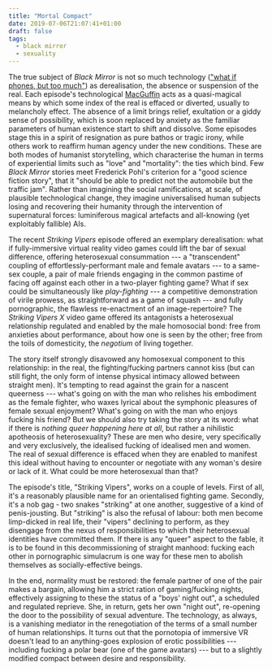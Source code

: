 ```yaml
---
title: "Mortal Compact"
date: 2019-07-06T21:07:41+01:00
draft: false
tags:
  - black mirror
  - sexuality
---
```

The true subject of _Black Mirror_ is not so much technology (["what if phones, but too much"](http://the-toast.net/2015/01/20/next-black-mirror/)) as derealisation, the absence or suspension of the real. Each episode's technological [MacGuffin](https://en.wikipedia.org/wiki/MacGuffin) acts as a quasi-magical means by which some index of the real is effaced or diverted, usually to melancholy effect. The absence of a limit brings relief, exultation or a giddy sense of possibility, which is soon replaced by anxiety as the familiar parameters of human existence start to shift and dissolve. Some episodes stage this in a spirit of resignation as pure bathos or tragic irony, while others work to reaffirm human agency under the new conditions. These are both modes of humanist storytelling, which characterise the human in terms of experiential limits such as "love" and "mortality": the ties which bind. Few _Black Mirror_ stories meet Frederick Pohl's criterion for a "good science fiction story", that it "should be able to predict not the automobile but the traffic jam". Rather than imagining the social ramifications, at scale, of plausible technological change, they imagine universalised human subjects losing and recovering their humanity through the intervention of supernatural forces: luminiferous magical artefacts and all-knowing (yet exploitably fallible) AIs.

The recent _Striking Vipers_ episode offered an exemplary derealisation: what if fully-immersive virtual reality video games could lift the bar of sexual difference, offering heterosexual consummation --- a "transcendent" coupling of effortlessly-performant male and female avatars --- to a same-sex couple, a pair of male friends engaging in the common pastime of facing off against each other in a two-player fighting game? What if sex could be simultaneously like _play-fighting_ --- a competitive demonstration of virile prowess, as straightforward as a game of squash --- and fully pornographic, the flawless re-enactment of an image-repertoire? The _Striking Vipers X_ video game offered its antagonists a heterosexual relationship regulated and enabled by the male homosocial bond: free from anxieties about performance, about how one is seen by the other; free from the toils of domesticity, the _negotium_ of living together.

The story itself strongly disavowed any homosexual component to this relationship: in the real, the fighting/fucking partners cannot kiss (but can still fight, the only form of intense physical intimacy allowed between straight men). It's tempting to read against the grain for a nascent queerness --- what's going on with the man who relishes his embodiment as the female fighter, who waxes lyrical about the symphonic pleasures of female sexual enjoyment? What's going on with the man who enjoys fucking his friend? But we should also try taking the story at its word: what if there is _nothing queer happening here at all_, but rather a nihilistic apotheosis of heterosexuality? These are men who desire, very specifically and very exclusively, the idealised fucking of idealised men and women. The real of sexual difference is effaced when they are enabled to manifest this ideal without having to encounter or negotiate with any woman's desire or lack of it. What could be more heterosexual than that?

The episode's title, "Striking Vipers", works on a couple of levels. First of all, it's a reasonably plausible name for an orientalised fighting game. Secondly, it's a nob gag - two snakes "striking" at one another, suggestive of a kind of penis-jousting. But "striking" is also the refusal of labour: both men become limp-dicked in real life, their "vipers" declining to perform, as they disengage from the nexus of responsibilities to which their heterosexual identities have committed them. If there is any "queer" aspect to the fable, it is to be found in this decommissioning of straight manhood: fucking each other in pornographic simulacrum is one way for these men to abolish themselves as socially-effective beings.

In the end, normality must be restored: the female partner of one of the pair makes a bargain, allowing him a strict ration of gaming/fucking nights, effectively assigning to these the status of a "boys' night out", a scheduled and regulated reprieve. She, in return, gets her own "night out", re-opening the door to the possibility of sexual adventure. The technology, as always, is a vanishing mediator in the renegotiation of the terms of a small number of human relationships. It turns out that the pornotopia of immersive VR doesn't lead to an anything-goes explosion of erotic possibilities --- including fucking a polar bear (one of the game avatars) --- but to a slightly modified compact between desire and responsibility.
